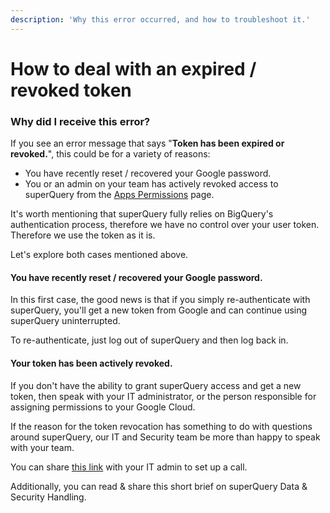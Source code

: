 ```yaml
---
description: 'Why this error occurred, and how to troubleshoot it.'
---
```


# How to deal with an expired / revoked token

### Why did I receive this error?

If you see an error message that says "**Token has been expired or revoked.**", this could be for a variety of reasons:

* You have recently reset / recovered your Google password.
* You or an admin on your team has actively revoked access to superQuery from the [Apps Permissions](https://myaccount.google.com/permissions?pli=1) page.

It's worth mentioning that superQuery fully relies on BigQuery's authentication process, therefore we have no control over your user token. Therefore we use the token as it is.  
  
Let's explore both cases mentioned above.  
 

#### You have recently reset / recovered your Google password. <a id="you-have-recently-reset--recovered-your-google-password"></a>

In this first case, the good news is that if you simply re-authenticate with superQuery, you'll get a new token from Google and can continue using superQuery uninterrupted.

To re-authenticate, just log out of superQuery and then log back in.

#### Your token has been actively revoked. <a id="your-token-has-been-actively-revoked"></a>

If you don't have the ability to grant superQuery access and get a new token, then speak with your IT administrator, or the person responsible for assigning permissions to your Google Cloud.

  
If the reason for the token revocation has something to do with questions around superQuery, our IT and Security team be more than happy to speak with your team.

You can share [this link](https://meetings.hubspot.com/matan-bordo) with your IT admin to set up a call.

Additionally, you can read & share this short brief on superQuery Data & Security Handling.

